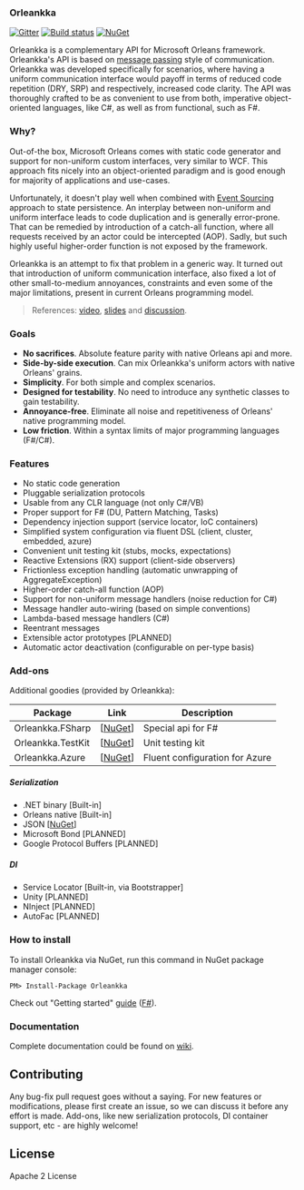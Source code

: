 ### Orleankka

[![Gitter](https://badges.gitter.im/Join%20Chat.svg)](https://gitter.im/yevhen/Orleankka?utm_source=badge&utm_medium=badge&utm_campaign=pr-badge&utm_content=badge)
[![Build status](https://ci.appveyor.com/api/projects/status/qtfih702sfxcsyt6?svg=true)](https://ci.appveyor.com/project/yevhen/orleankka)
[![NuGet](https://img.shields.io/nuget/v/Orleankka.svg?style=flat)](https://www.nuget.org/packages/Orleankka/)

Orleankka is a complementary API for Microsoft Orleans framework. Orleankka's API is based on [message passing](http://en.wikipedia.org/wiki/Message_passing) style of communication. Orleankka was developed specifically for scenarios, where having a uniform communication interface would payoff in terms of reduced code repetition (DRY, SRP) and respectively, increased code clarity. The API was thoroughly crafted to be as convenient to use from both, imperative object-oriented languages, like C#, as well as from functional, such as F#.


### Why?

Out-of-the box, Microsoft Orleans comes with static code generator and support for non-uniform custom interfaces, very similar to WCF. This approach fits nicely into an object-oriented paradigm and is good enough for majority of applications and use-cases.

Unfortunately, it doesn't play well when combined with [Event Sourcing](https://msdn.microsoft.com/en-us/library/dn589792.aspx) approach to state persistence. An interplay between non-uniform and uniform interface leads to code duplication and is generally error-prone. That can be remedied by introduction of a catch-all function, where all requests received by an actor could be intercepted (AOP). Sadly, but such highly useful higher-order function is not exposed by the framework.   

Orleankka is an attempt to fix that problem in a generic way. It turned out that introduction of uniform communication interface, also fixed a lot of other small-to-medium annoyances, constraints and even some of the major limitations, present in current Orleans programming model.

> References: [video](https://www.youtube.com/watch?v=07Up88bpl20), [slides](https://docs.google.com/presentation/d/1brM4SS-uJBRMZs-CdOZoJ0KUgrnPXXwrOXnYgfLL4Nk/edit#slide=id.p4) and [discussion](https://github.com/dotnet/orleans/issues/42).

### Goals

- __No sacrifices__. Absolute feature parity with native Orleans api and more.
- __Side-by-side execution__. Can mix Orleankka's uniform actors with native Orleans' grains.
- __Simplicity__. For both simple and complex scenarios.
- __Designed for testability__. No need to introduce any synthetic classes to gain testability. 
- __Annoyance-free__. Eliminate all noise and repetitiveness of Orleans' native programming model.
- __Low friction__. Within a syntax limits of major programming languages (F#/C#).

### Features

+ No static code generation
+ Pluggable serialization protocols
+ Usable from any CLR language (not only C#/VB)
+ Proper support for F# (DU, Pattern Matching, Tasks)
+ Dependency injection support (service locator, IoC containers)
+ Simplified system configuration via fluent DSL (client, cluster, embedded, azure)
+ Convenient unit testing kit (stubs, mocks, expectations)
+ Reactive Extensions (RX) support (client-side observers)
+ Frictionless exception handling (automatic unwrapping of AggregateException)
+ Higher-order catch-all function (AOP)
+ Support for non-uniform message handlers (noise reduction for C#)
+ Message handler auto-wiring (based on simple conventions)
+ Lambda-based message handlers (C#)
+ Reentrant messages
+ Extensible actor prototypes [PLANNED]
+ Automatic actor deactivation (configurable on per-type basis)

### Add-ons

Additional goodies (provided by Orleankka):

| Package | Link | Description
| ------- |:----:| ---------- |
| Orleankka.FSharp | [[NuGet](https://www.nuget.org/packages/Orleankka.FSharp)] | Special api for F#
| Orleankka.TestKit | [[NuGet](https://www.nuget.org/packages/Orleankka.TestKit)] | Unit testing kit
| Orleankka.Azure | [[NuGet](https://www.nuget.org/packages/Orleankka.Azure)] | Fluent configuration for Azure

##### Serialization

+ .NET binary [Built-in]
+ Orleans native [Built-in]
+ JSON [[NuGet](https://www.nuget.org/packages/Orleankka.Serialization.JSON)]
+ Microsoft Bond [PLANNED]
+ Google Protocol Buffers [PLANNED]

##### DI

+ Service Locator [Built-in, via Bootstrapper]
+ Unity   [PLANNED]
+ NInject [PLANNED]
+ AutoFac [PLANNED]

### How to install

To install Orleankka via NuGet, run this command in NuGet package manager console:

	PM> Install-Package Orleankka

Check out "Getting started" [guide](https://github.com/yevhen/Orleankka/wiki/Getting-Started-%28C%23%29) ([F#](https://github.com/yevhen/Orleankka/wiki/Getting-Started-%28F%23%29)).

### Documentation

Complete documentation could be found on [wiki](https://github.com/yevhen/Orleankka/wiki).

## Contributing

Any bug-fix pull request goes without a saying. For new features or modifications, please first create an issue, so we can discuss it before any effort is made. Add-ons, like new serialization protocols, DI container support, etc - are highly welcome!

## License

Apache 2 License
